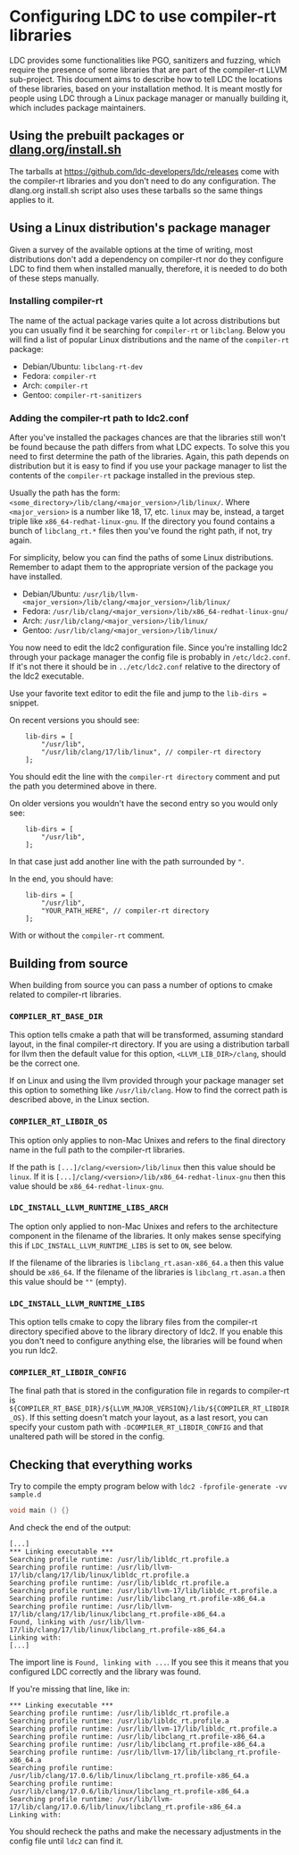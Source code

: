 # Configuring LDC to use compiler-rt libraries

LDC provides some functionalities like PGO, sanitizers and fuzzing, which require the presence of some libraries that are part of the compiler-rt LLVM sub-project.
This document aims to describe how to tell LDC the locations of these libraries, based on your installation method.
It is meant mostly for people using LDC through a Linux package manager or manually building it, which includes package maintainers.

## Using the prebuilt packages or [dlang.org/install.sh](https://dlang.org/install.sh)

The tarballs at https://github.com/ldc-developers/ldc/releases come with the compiler-rt libraries and you don't need to do any configuration.
The dlang.org install.sh script also uses these tarballs so the same things applies to it.

## Using a Linux distribution's package manager

Given a survey of the available options at the time of writing,
most distributions don't add a dependency on compiler-rt nor do they configure LDC to find them when installed manually,
therefore, it is needed to do both of these steps manually.

### Installing compiler-rt

The name of the actual package varies quite a lot across distributions but you can usually find it be searching for `compiler-rt` or `libclang`.
Below you will find a list of popular Linux distributions and the name of the `compiler-rt` package:

- Debian/Ubuntu: `libclang-rt-dev`
- Fedora: `compiler-rt`
- Arch: `compiler-rt`
- Gentoo: `compiler-rt-sanitizers`

### Adding the compiler-rt path to ldc2.conf

After you've installed the packages chances are that the libraries still won't be found because the path differs from what LDC expects.
To solve this you need to first determine the path of the libraries.
Again, this path depends on distribution but it is easy to find if you use your package manager to list the contents of the `compiler-rt` package installed in the previous step.

Usually the path has the form: `<some_directory>/lib/clang/<major_version>/lib/linux/`.
Where  `<major_version>` is a number like 18, 17, etc.
`linux` may be, instead, a target triple like `x86_64-redhat-linux-gnu`.
If the directory you found contains a bunch of `libclang_rt.*` files then you've found the right path, if not, try again.

For simplicity, below you can find the paths of some Linux distributions.
Remember to adapt them to the appropriate version of the package you have installed.

- Debian/Ubuntu: `/usr/lib/llvm-<major_version>/lib/clang/<major_version>/lib/linux/`
- Fedora: `/usr/lib/clang/<major_version>/lib/x86_64-redhat-linux-gnu/`
- Arch: `/usr/lib/clang/<major_version>/lib/linux/`
- Gentoo: `/usr/lib/clang/<major_version>/lib/linux/`

You now need to edit the ldc2 configuration file.
Since you're installing ldc2 through your package manager the config file is probably in `/etc/ldc2.conf`.
If it's not there it should be in `../etc/ldc2.conf` relative to the directory of the ldc2 executable.

Use your favorite text editor to edit the file and jump to the `lib-dirs = ` snippet.

On recent versions you should see:
```
    lib-dirs = [
        "/usr/lib",
        "/usr/lib/clang/17/lib/linux", // compiler-rt directory
    ];
```
You should edit the line with the `compiler-rt directory` comment and put the path you determined above in there.

On older versions you wouldn't have the second entry so you would only see:
```
    lib-dirs = [
        "/usr/lib",
    ];
```

In that case just add another line with the path surrounded  by `"`.

In the end, you should have:
```
    lib-dirs = [
        "/usr/lib",
		"YOUR_PATH_HERE", // compiler-rt directory
    ];
```
With or without the `compiler-rt` comment.

## Building from source

When building from source you can pass a number of options to cmake related to compiler-rt libraries.

### `COMPILER_RT_BASE_DIR`

This option tells cmake a path that will be transformed, assuming standard layout, in the final compiler-rt directory.
If you are using a distribution tarball for llvm then the default value for this option, `<LLVM_LIB_DIR>/clang`, should be the correct one.

If on Linux and using the llvm provided through your package manager set this option to something like `/usr/lib/clang`.
How to find the correct path is described above, in the Linux section.

### `COMPILER_RT_LIBDIR_OS`

This option only applies to non-Mac Unixes and refers to the final directory name in the full path to the compiler-rt libraries.

If the path is `[...]/clang/<version>/lib/linux` then this value should be `linux`.
If it is `[...]/clang/<version>/lib/x86_64-redhat-linux-gnu` then this value should be `x86_64-redhat-linux-gnu`.

### `LDC_INSTALL_LLVM_RUNTIME_LIBS_ARCH`

The option only applied to non-Mac Unixes and refers to the architecture component in the filename of the libraries.
It only makes sense specifying this if `LDC_INSTALL_LLVM_RUNTIME_LIBS` is set to `ON`, see below.

If the filename of the libraries is `libclang_rt.asan-x86_64.a` then this value should be `x86_64`.
If the filename of the libraries is `libclang_rt.asan.a` then this value should be `""` (empty).

### `LDC_INSTALL_LLVM_RUNTIME_LIBS`

This option tells cmake to copy the library files from the compiler-rt directory specified above to the library directory of ldc2.
If you enable this you don't need to configure anything else, the libraries will be found when you run ldc2.

### `COMPILER_RT_LIBDIR_CONFIG`

The final path that is stored in the configuration file in regards to compiler-rt is `${COMPILER_RT_BASE_DIR}/${LLVM_MAJOR_VERSION}/lib/${COMPILER_RT_LIBDIR_OS}`.
If this setting doesn't match your layout, as a last resort, you can specify your custom path with `-DCOMPILER_RT_LIBDIR_CONFIG` and that unaltered path will be stored in the config.

## Checking that everything works

Try to compile the empty program below with `ldc2 -fprofile-generate -vv sample.d`
```d
void main () {}
```

And check the end of the output:
```
[...]
*** Linking executable ***
Searching profile runtime: /usr/lib/libldc_rt.profile.a
Searching profile runtime: /usr/lib/llvm-17/lib/clang/17/lib/linux/libldc_rt.profile.a
Searching profile runtime: /usr/lib/libldc_rt.profile.a
Searching profile runtime: /usr/lib/llvm-17/lib/libldc_rt.profile.a
Searching profile runtime: /usr/lib/libclang_rt.profile-x86_64.a
Searching profile runtime: /usr/lib/llvm-17/lib/clang/17/lib/linux/libclang_rt.profile-x86_64.a
Found, linking with /usr/lib/llvm-17/lib/clang/17/lib/linux/libclang_rt.profile-x86_64.a
Linking with:
[...]
```
The import line is `Found, linking with ...`.
If you see this it means that you configured LDC correctly and the library was found.

If you're missing that line, like in:
```
*** Linking executable ***
Searching profile runtime: /usr/lib/libldc_rt.profile.a
Searching profile runtime: /usr/lib/libldc_rt.profile.a
Searching profile runtime: /usr/lib/llvm-17/lib/libldc_rt.profile.a
Searching profile runtime: /usr/lib/libclang_rt.profile-x86_64.a
Searching profile runtime: /usr/lib/libclang_rt.profile-x86_64.a
Searching profile runtime: /usr/lib/llvm-17/lib/libclang_rt.profile-x86_64.a
Searching profile runtime: /usr/lib/clang/17.0.6/lib/linux/libclang_rt.profile-x86_64.a
Searching profile runtime: /usr/lib/clang/17.0.6/lib/linux/libclang_rt.profile-x86_64.a
Searching profile runtime: /usr/lib/llvm-17/lib/clang/17.0.6/lib/linux/libclang_rt.profile-x86_64.a
Linking with:
```
You should recheck the paths and make the necessary adjustments in the config file until `ldc2` can find it.
